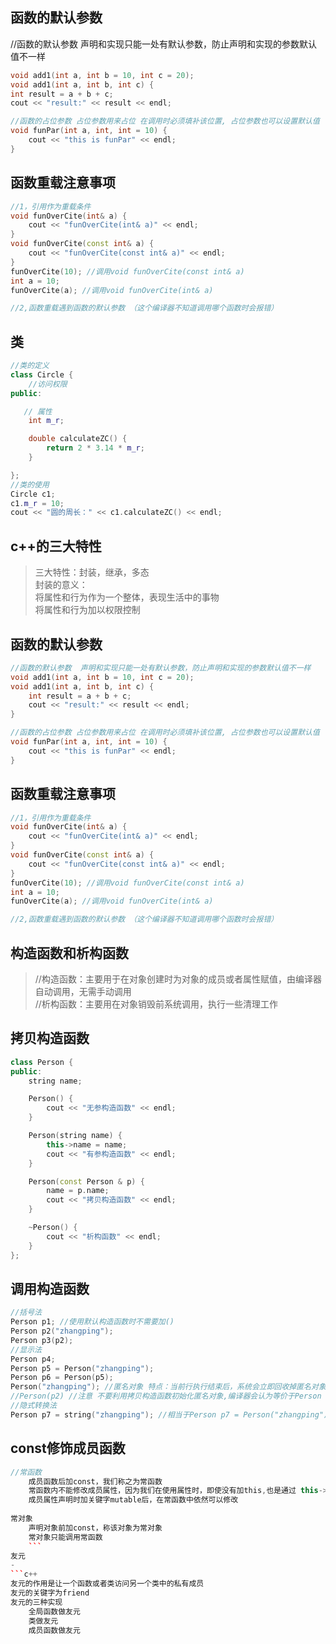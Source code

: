 函数的默认参数
---
//函数的默认参数  声明和实现只能一处有默认参数，防止声明和实现的参数默认值不一样
```c++
void add1(int a, int b = 10, int c = 20);
void add1(int a, int b, int c) {
int result = a + b + c;
cout << "result:" << result << endl;
```

```C++
//函数的占位参数 占位参数用来占位 在调用时必须填补该位置, 占位参数也可以设置默认值
void funPar(int a, int, int = 10) {
	cout << "this is funPar" << endl;
}
```

函数重载注意事项
---
```c++
//1，引用作为重载条件
void funOverCite(int& a) {
	cout << "funOverCite(int& a)" << endl;
}
void funOverCite(const int& a) {
	cout << "funOverCite(const int& a)" << endl;
}
funOverCite(10); //调用void funOverCite(const int& a)
int a = 10; 
funOverCite(a); //调用void funOverCite(int& a)

//2,函数重载遇到函数的默认参数 （这个编译器不知道调用哪个函数时会报错）
```
类
---
```c++
//类的定义
class Circle {
    //访问权限
public:

   // 属性
    int m_r;

    double calculateZC() {
        return 2 * 3.14 * m_r;
    }

};
//类的使用
Circle c1;
c1.m_r = 10;
cout << "圆的周长：" << c1.calculateZC() << endl;
```

c++的三大特性
---
>三大特性：封装，继承，多态  
>封装的意义：  
>    将属性和行为作为一个整体，表现生活中的事物  
>    将属性和行为加以权限控制

函数的默认参数
---
```c++
//函数的默认参数  声明和实现只能一处有默认参数，防止声明和实现的参数默认值不一样
void add1(int a, int b = 10, int c = 20);
void add1(int a, int b, int c) {
	int result = a + b + c;
	cout << "result:" << result << endl;
}

//函数的占位参数 占位参数用来占位 在调用时必须填补该位置, 占位参数也可以设置默认值
void funPar(int a, int, int = 10) {
	cout << "this is funPar" << endl;
}
```

函数重载注意事项
---
```c++
//1，引用作为重载条件
void funOverCite(int& a) {
	cout << "funOverCite(int& a)" << endl;
}
void funOverCite(const int& a) {
	cout << "funOverCite(const int& a)" << endl;
}
funOverCite(10); //调用void funOverCite(const int& a)
int a = 10; 
funOverCite(a); //调用void funOverCite(int& a)

//2,函数重载遇到函数的默认参数 （这个编译器不知道调用哪个函数时会报错）
```


构造函数和析构函数
---
>//构造函数：主要用于在对象创建时为对象的成员或者属性赋值，由编译器自动调用，无需手动调用  
//析构函数：主要用在对象销毁前系统调用，执行一些清理工作

拷贝构造函数
---
```c++
class Person {
public:
	string name;

	Person() {
		cout << "无参构造函数" << endl;
	}

	Person(string name) {
		this->name = name;
		cout << "有参构造函数" << endl;
	}

	Person(const Person & p) {
		name = p.name;
		cout << "拷贝构造函数" << endl;
	}

	~Person() {
		cout << "析构函数" << endl;
	}
};
```

调用构造函数
-
```c++
//括号法
Person p1; //使用默认构造函数时不需要加()
Person p2("zhangping");
Person p3(p2);
//显示法
Person p4;
Person p5 = Person("zhangping");
Person p6 = Person(p5);
Person("zhangping"); //匿名对象 特点：当前行执行结束后，系统会立即回收掉匿名对象
//Person(p2) //注意 不要利用拷贝构造函数初始化匿名对象,编译器会认为等价于Person p3; 而上方已经有一个p3了
//隐式转换法
Person p7 = string("zhangping"); //相当于Person p7 = Person("zhangping")
```
const修饰成员函数
-
```c++
//常函数
    成员函数后加const，我们称之为常函数
    常函数内不能修改成员属性，因为我们在使用属性时，即使没有加this,也是通过 this->属性名 来使用的。this相当于指针常量。常函数相当于给this前加了const.所以this不能改变其指向，也不能改变其指向的值。
    成员属性声明时加关键字mutable后，在常函数中依然可以修改
    
常对象
    声明对象前加const，称该对象为常对象
    常对象只能调用常函数
	```
友元
-
```c++
友元的作用是让一个函数或者类访问另一个类中的私有成员
友元的关键字为friend
友元的三种实现
    全局函数做友元
    类做友元
    成员函数做友元
```